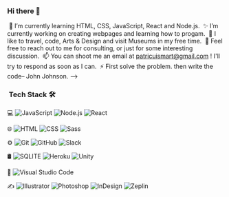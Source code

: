 ### Hi there 👋

&nbsp;🌱 I’m currently learning HTML, CSS, JavaScript, React and Node.js.
&nbsp;✨ I’m currently working on creating webpages and learning how to progam.
&nbsp;💙 I like to travel, code, Arts & Design and visit Museums in my free time.
&nbsp;💬 Feel free to reach out to me for consulting, or just for some interesting discussion.
&nbsp;📫 You can shoot me an email at patricuismart@gmail.com ! I'll try to respond as soon as I can.
&nbsp;⚡ First solve the problem. then write the code– John Johnson.
-->

### &nbsp;Tech Stack 🛠

💻 ![JavaScript](https://img.shields.io/badge/-JavaScript-333333?style=flat&logo=javascript) ![Node.js](https://img.shields.io/badge/-Node.js-333333?style=flat&logo=node.js) ![React](https://img.shields.io/badge/React-20232A?style=for-the-badge&logo=react&logoColor=61DAFB)&nbsp;

🌐 ![HTML](https://img.shields.io/badge/-HTML-333333?style=flat&logo=HTML5)
![CSS](https://img.shields.io/badge/-CSS-333333?style=flat&logo=CSS3&logoColor=1572B6) ![Sass](https://img.shields.io/badge/Sass-CC6699?style=for-the-badge&logo=sass&logoColor=white)
&nbsp;

⚙️ ![Git](https://img.shields.io/badge/-Git-333333?style=flat&logo=git) ![GitHub](https://img.shields.io/badge/-GitHub-333333?style=flat&logo=github) ![Slack](https://img.shields.io/badge/Slack-4A154B?style=for-the-badge&logo=slack&logoColor=white) &nbsp;

🛢 ![SQLITE](https://img.shields.io/badge/SQLite-07405E?style=for-the-badge&logo=sqlite&logoColor=white) ![Heroku](https://img.shields.io/badge/Heroku-430098?style=for-the-badge&logo=heroku&logoColor=white) ![Unity](https://img.shields.io/badge/Unity-100000?style=for-the-badge&logo=unity&logoColor=white) &nbsp;

🔧 ![Visual Studio Code](https://img.shields.io/badge/-Visual%20Studio%20Code-333333?style=flat&logo=visual-studio-code&logoColor=007ACC)&nbsp;

✍️ ![Illustrator](https://img.shields.io/badge/-Illustrator-333333?style=flat&logo=adobe-illustrator)
![Photoshop](https://img.shields.io/badge/-Photoshop-333333?style=flat&logo=adobe-photoshop) ![InDesign](https://img.shields.io/badge/-InDesign-333333?style=flat&logo=adobe-indesign) ![Zeplin](https://aleen42.github.io/badges/src/zeplin.svg) &nbsp;
